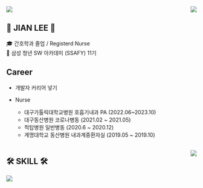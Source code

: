 <img src="https://capsule-render.vercel.app/api?type=waving&color=auto&height=300&section=header&text=capsule%20render&fontSize=90" />
  
  <img align="right" src="http://mazassumnida.wtf/api/v2/generate_badge?boj=jwm0307"/>
  
## 👋 JIAN LEE 👋  

  🎓 간호학과 졸업 / Registerd Nurse  
  🔎 삼성 청년 SW 아카데미 (SSAFY) 11기
  
## Career
- 개발자 커리어 넣기
- Nurse
  - 대구가톨릭대학교병원 호흡기내과 PA (2022.06~2023.10)
  - 대구동산병원 코로나병동 (2021.02 ~ 2021.05)
  - 척탑병원 일반병동 (2020.6 ~ 2020.12)
  - 계명대학교 동산병원 내과계중환자실 (2019.05 ~ 2019.10)

  <br>
 
</div>


  
  <img align="right" src="https://github-readme-stats.vercel.app/api/top-langs/?username=jeongum&layout=compact&hide=javascript,css,scss&theme=dracula&langs_count=8"/>
  
## 🛠 SKILL 🛠
<img src="https://img.shields.io/badge/Python-3776AB?style=flat-square&logo=Python&logoColor=white"/> 
  <br>
 
</div>
